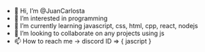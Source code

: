 - 👋 Hi, I’m @JuanCarlosta
- 👀 I’m interested in programming
- 🌱 I’m currently learning javascript, css, html, cpp, react, nodejs
- 💞️ I’m looking to collaborate on any projects using js
- 📫 How to reach me -> discord ID => { jascript }

<!---
JuanCarlosta/JuanCarlosta is a ✨ special ✨ repository because its `README.md` (this file) appears on your GitHub profile.
You can click the Preview link to take a look at your changes.
--->
